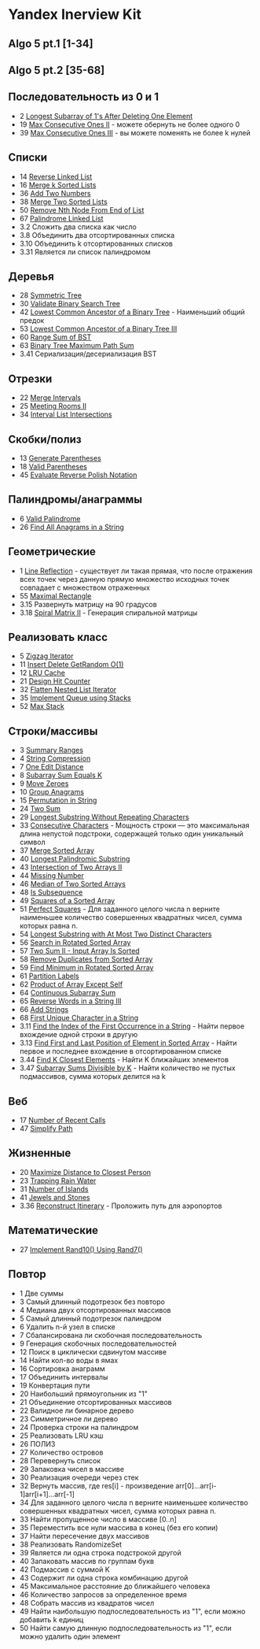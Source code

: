 # Yandex Inerview Kit
## Algo 5 pt.1 [1-34]
## Algo 5 pt.2 [35-68]

## Последовательность из 0 и 1
- 2	[Longest Subarray of 1's After Deleting One Element](https://leetcode.com/problems/longest-subarray-of-1s-after-deleting-one-element)
- 19 [Max Consecutive Ones II](https://leetcode.com/problems/max-consecutive-ones-ii) - можете обернуть не более одного 0
- 39 [Max Consecutive Ones III](https://leetcode.com/problems/max-consecutive-ones-iii) - вы можете поменять не более k нулей


## Списки
- 14 [Reverse Linked List](https://leetcode.com/problems/reverse-linked-list)
- 16 [Merge k Sorted Lists](https://leetcode.com/problems/merge-k-sorted-lists)
- 36 [Add Two Numbers](https://leetcode.com/problems/add-two-numbers)
- 38 [Merge Two Sorted Lists](https://leetcode.com/problems/merge-two-sorted-lists)
- 50 [Remove Nth Node From End of List](https://leetcode.com/problems/remove-nth-node-from-end-of-list)
- 67 [Palindrome Linked List](https://leetcode.com/problems/palindrome-linked-list)
- 3.2 Сложить два списка как число
- 3.8 Объединить два отсортированных списка
- 3.10 Объединить k отсортированных списков
- 3.31 Является ли список палиндромом

## Деревья
- 28 [Symmetric Tree](https://leetcode.com/problems/symmetric-tree)
- 30 [Validate Binary Search Tree](https://leetcode.com/problems/validate-binary-search-tree)
- 42 [Lowest Common Ancestor of a Binary Tree](https://leetcode.com/problems/lowest-common-ancestor-of-a-binary-tree) - Наименьший общий предок
- 53 [Lowest Common Ancestor of a Binary Tree III](https://leetcode.com/problems/lowest-common-ancestor-of-a-binary-tree-iii)
- 60 [Range Sum of BST](https://leetcode.com/problems/range-sum-of-bst)
- 63 [Binary Tree Maximum Path Sum](https://leetcode.com/problems/binary-tree-maximum-path-sum)
- 3.41 Сериализация/десериализация BST

## Отрезки
- 22 [Merge Intervals](https://leetcode.com/problems/merge-intervals)
- 25 [Meeting Rooms II](https://leetcode.com/problems/meeting-rooms-ii)
- 34 [Interval List Intersections](https://leetcode.com/problems/interval-list-intersections)

## Скобки/полиз
- 13 [Generate Parentheses](https://leetcode.com/problems/generate-parentheses)
- 18 [Valid Parentheses](https://leetcode.com/problems/valid-parentheses)
- 45 [Evaluate Reverse Polish Notation](https://leetcode.com/problems/evaluate-reverse-polish-notation)

## Палиндромы/анаграммы
- 6	[Valid Palindrome](https://leetcode.com/problems/valid-palindrome)
- 26 [Find All Anagrams in a String](https://leetcode.com/problems/find-all-anagrams-in-a-string)

## Геометрические
- 1	[Line Reflection](https://leetcode.com/problems/line-reflection) - существует ли такая прямая, что после отражения всех точек через данную прямую множество исходных точек совпадает с множеством отраженных
- 55 [Maximal Rectangle](https://leetcode.com/problems/maximal-rectangle)
- 3.15 Развернуть матрицу на 90 градусов
- 3.18 [Spiral Matrix II](https://leetcode.com/problems/spiral-matrix-ii) - Генерация спиральной матрицы

## Реализовать класс
- 5	[Zigzag Iterator](https://leetcode.com/problems/zigzag-iterator)
- 11 [Insert Delete GetRandom O(1)](https://leetcode.com/problems/insert-delete-getrandom-o1)
- 12 [LRU Cache](https://leetcode.com/problems/lru-cache)
- 21 [Design Hit Counter](https://leetcode.com/problems/design-hit-counter)
- 32 [Flatten Nested List Iterator](https://leetcode.com/problems/flatten-nested-list-iterator)
- 35 [Implement Queue using Stacks](https://leetcode.com/problems/implement-queue-using-stacks)
- 52 [Max Stack](https://leetcode.com/problems/max-stack)


## Строки/массивы
- 3	[Summary Ranges](https://leetcode.com/problems/summary-ranges)
- 4	[String Compression](https://leetcode.com/problems/string-compression)
- 7	[One Edit Distance](https://leetcode.com/problems/one-edit-distance)
- 8	[Subarray Sum Equals K](https://leetcode.com/problems/subarray-sum-equals-k)
- 9	[Move Zeroes](https://leetcode.com/problems/move-zeroes)
- 10 [Group Anagrams](https://leetcode.com/problems/group-anagrams)
- 15 [Permutation in String](https://leetcode.com/problems/permutation-in-string)
- 24 [Two Sum](https://leetcode.com/problems/two-sum)
- 29 [Longest Substring Without Repeating Characters](https://leetcode.com/problems/longest-substring-without-repeating-characters)
- 33 [Consecutive Characters](https://leetcode.com/problems/consecutive-characters) - Мощность строки — это максимальная длина непустой подстроки, содержащей только один уникальный символ
- 37 [Merge Sorted Array](https://leetcode.com/problems/merge-sorted-array)
- 40 [Longest Palindromic Substring](https://leetcode.com/problems/longest-palindromic-substring)
- 43 [Intersection of Two Arrays II](https://leetcode.com/problems/intersection-of-two-arrays-ii)
- 44 [Missing Number](https://leetcode.com/problems/missing-number)
- 46 [Median of Two Sorted Arrays](https://leetcode.com/problems/median-of-two-sorted-arrays)
- 48 [Is Subsequence](https://leetcode.com/problems/is-subsequence)
- 49 [Squares of a Sorted Array](https://leetcode.com/problems/squares-of-a-sorted-array)
- 51 [Perfect Squares](https://leetcode.com/problems/perfect-squares) - Для заданного целого числа n верните наименьшее количество совершенных квадратных чисел, сумма которых равна n.
- 54 [Longest Substring with At Most Two Distinct Characters](https://leetcode.com/problems/longest-substring-with-at-most-two-distinct-characters)
- 56 [Search in Rotated Sorted Array](https://leetcode.com/problems/search-in-rotated-sorted-array)
- 57 [Two Sum II - Input Array Is Sorted](https://leetcode.com/problems/two-sum-ii-input-array-is-sorted)
- 58 [Remove Duplicates from Sorted Array](https://leetcode.com/problems/remove-duplicates-from-sorted-array)
- 59 [Find Minimum in Rotated Sorted Array](https://leetcode.com/problems/find-minimum-in-rotated-sorted-array)
- 61 [Partition Labels](https://leetcode.com/problems/partition-labels)
- 62 [Product of Array Except Self](https://leetcode.com/problems/product-of-array-except-self)
- 64 [Continuous Subarray Sum](https://leetcode.com/problems/continuous-subarray-sum)
- 65 [Reverse Words in a String III](https://leetcode.com/problems/reverse-words-in-a-string-iii)
- 66 [Add Strings](https://leetcode.com/problems/add-strings)
- 68 [First Unique Character in a String](https://leetcode.com/problems/first-unique-character-in-a-string)
- 3.11 [Find the Index of the First Occurrence in a String](https://leetcode.com/problems/find-the-index-of-the-first-occurrence-in-a-string) - Найти первое вхождение одной строки в другую
- 3.13 [Find First and Last Position of Element in Sorted Array](https://leetcode.com/problems/find-first-and-last-position-of-element-in-sorted-array/) - Найти первое и последнее вхождение в отсортированном списке
- 3.44 [Find K Closest Elements](https://leetcode.com/problems/find-k-closest-elements) - Найти K ближайших элементов
- 3.47 [Subarray Sums Divisible by K](https://leetcode.com/problems/subarray-sums-divisible-by-k/) - Найти количество не пустых подмассивов, сумма которых делится на k

## Веб
- 17 [Number of Recent Calls](https://leetcode.com/problems/number-of-recent-calls)
- 47 [Simplify Path](https://leetcode.com/problems/simplify-path)

## Жизненные
- 20 [Maximize Distance to Closest Person](https://leetcode.com/problems/maximize-distance-to-closest-person)
- 23 [Trapping Rain Water](https://leetcode.com/problems/trapping-rain-water)
- 31 [Number of Islands](https://leetcode.com/problems/number-of-islands)
- 41 [Jewels and Stones](https://leetcode.com/problems/jewels-and-stones)
- 3.36 [Reconstruct Itinerary](https://leetcode.com/problems/reconstruct-itinerary) - Проложить путь для аэропортов

## Математические
- 27 [Implement Rand10() Using Rand7()](https://leetcode.com/problems/implement-rand10-using-rand7)



## Повтор
- 1 Две суммы
- 3 Самый длинный подотрезок без повторо
- 4 Медиана двух отсортированных массивов
- 5 Самый длинный подотрезок палиндром
- 6 Удалить n-й узел в списке
- 7 Сбалансирована ли скобочная последовательность
- 9 Генерация скобочных последовательностей
- 12 Поиск в циклически сдвинутом массиве
- 14 Найти кол-во воды в ямах
- 16 Сортировка анаграмм
- 17 Объединить интервалы
- 19 Конвертация пути
- 20 Наибольший прямоугольник из "1"
- 21 Объединение отсортированных массивов
- 22 Валидное ли бинарное дерево
- 23 Симметричное ли дерево
- 24 Проверка строки на палиндром
- 25 Реализовать LRU кэш
- 26 ПОЛИЗ
- 27 Количество островов
- 28 Перевернуть список
- 29 Запаковка чисел в массиве
- 30 Реализация очереди через стек
- 32 Вернуть массив, где res[i] - произведение arr[0]...arr[i-1]arr[i+1]...arr[-1]
- 34 Для заданного целого числа n верните наименьшее количество совершенных квадратных чисел, сумма которых равна n.
- 33 Найти пропущенное число в массиве [0..n]
- 35 Переместить все нули массива в конец (без его копии)
- 37 Найти пересечение двух массивов
- 38 Реализовать RandomizeSet
- 39 Является ли одна строка подстрокой другой
- 40 Запаковать массив по группам букв
- 42 Подмассив с суммой K
- 43 Содержит ли одна строка комбинацию другой
- 45 Максимальное расстояние до ближайшего человека
- 46 Количество запросов за определенное время
- 48 Собрать массив из квадратов чисел
- 49 Найти наибольшую подпоследовательность из "1", если можно добавить k единиц
- 50 Найти самую длинную подпоследовательность из "1", если можно удалить один элемент



